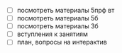 - [ ] посмотреть материалы 5прф вт
- [ ] посмотреть материалы 5б
- [ ] посмотреть материалы 3б
- [ ] вступления к занятиям
- [ ] план, вопросы на интерактив